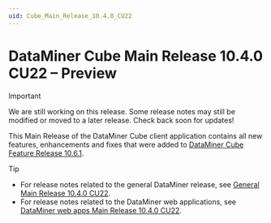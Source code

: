 ```yaml
---
uid: Cube_Main_Release_10.4.0_CU22
---
```


# DataMiner Cube Main Release 10.4.0 CU22 – Preview

> [!IMPORTANT]
> We are still working on this release. Some release notes may still be modified or moved to a later release. Check back soon for updates!

This Main Release of the DataMiner Cube client application contains all new features, enhancements and fixes that were added to [DataMiner Cube Feature Release 10.6.1](xref:Cube_Feature_Release_10.6.1).

> [!TIP]
>
> - For release notes related to the general DataMiner release, see [General Main Release 10.4.0 CU22](xref:General_Main_Release_10.4.0_CU22).
> - For release notes related to the DataMiner web applications, see [DataMiner web apps Main Release 10.4.0 CU22](xref:Web_apps_Main_Release_10.4.0_CU22).
